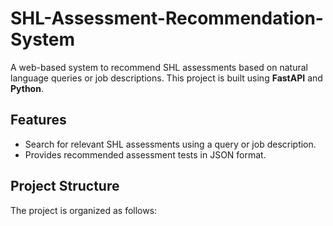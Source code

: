 # SHL-Assessment-Recommendation-System

A web-based system to recommend SHL assessments based on natural language queries or job descriptions. This project is built using **FastAPI** and **Python**.

## Features
- Search for relevant SHL assessments using a query or job description.
- Provides recommended assessment tests in JSON format.

## Project Structure
The project is organized as follows:
